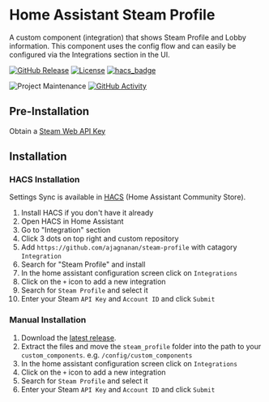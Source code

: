# Home Assistant Steam Profile

A custom component (integration) that shows Steam Profile and Lobby information.
This component uses the config flow and can easily be configured via the Integrations section in the UI.

[![GitHub Release][releases-shield]][releases]
[![License][license-shield]](LICENSE.md)
[![hacs_badge](https://img.shields.io/badge/HACS-Default-orange.svg?style=for-the-badge)](https://github.com/hacs/integration)

![Project Maintenance][maintenance-shield]
[![GitHub Activity][commits-shield]][commits]

## Pre-Installation

Obtain a [Steam Web API Key](https://steamcommunity.com/dev)

## Installation

### HACS Installation

Settings Sync is available in [HACS](https://hacs.xyz) (Home Assistant Community Store).

1. Install HACS if you don't have it already
2. Open HACS in Home Assistant
3. Go to "Integration" section
4. Click 3 dots on top right and custom repository
5. Add `https://github.com/ajagnanan/steam-profile` with catagory `Integration`
6. Search for "Steam Profile" and install
7. In the home assistant configuration screen click on `Integrations`
8. Click on the `+` icon to add a new integration
9. Search for `Steam Profile` and select it
10. Enter your Steam `API Key` and `Account ID` and click `Submit`

### Manual Installation

1. Download the [latest release](https://github.com/ajagnanan/steam-profile/releases).
2. Extract the files and move the `steam_profile` folder into the path to your
   `custom_components`. e.g. `/config/custom_components`
3. In the home assistant configuration screen click on `Integrations`
4. Click on the `+` icon to add a new integration
5. Search for `Steam Profile` and select it
6. Enter your Steam `API Key` and `Account ID` and click `Submit`

[commits-shield]: https://img.shields.io/github/commit-activity/y/ajagnanan/steam-profile.svg?style=for-the-badge
[commits]: https://github.com/ajagnanan/steam-profile/commits/master
[license-shield]: https://img.shields.io/github/license/ajagnanan/steam-profile.svg?style=for-the-badge
[maintenance-shield]: https://img.shields.io/badge/maintainer-ajagnanan-blue.svg?style=for-the-badge
[releases-shield]: https://img.shields.io/github/release/ajagnanan/steam-profile.svg?style=for-the-badge
[releases]: https://github.com/ajagnanan/steam-profile/releases
